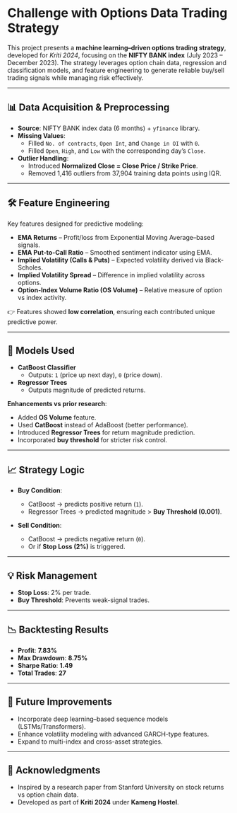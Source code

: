 # Challenge with Options Data Trading Strategy  

This project presents a **machine learning–driven options trading strategy**, developed for *Kriti 2024*, focusing on the **NIFTY BANK index** (July 2023 – December 2023). The strategy leverages option chain data, regression and classification models, and feature engineering to generate reliable buy/sell trading signals while managing risk effectively.  

---

## 📊 Data Acquisition & Preprocessing  

- **Source**: NIFTY BANK index data (6 months) + `yfinance` library.  
- **Missing Values**:
  - Filled `No. of contracts`, `Open Int`, and `Change in OI` with `0`.  
  - Filled `Open`, `High`, and `Low` with the corresponding day’s `Close`.  
- **Outlier Handling**:
  - Introduced **Normalized Close = Close Price / Strike Price**.  
  - Removed 1,416 outliers from 37,904 training data points using IQR.  

---

## 🛠 Feature Engineering  

Key features designed for predictive modeling:  

- **EMA Returns** – Profit/loss from Exponential Moving Average–based signals.  
- **EMA Put-to-Call Ratio** – Smoothed sentiment indicator using EMA.  
- **Implied Volatility (Calls & Puts)** – Expected volatility derived via Black-Scholes.  
- **Implied Volatility Spread** – Difference in implied volatility across options.  
- **Option-Index Volume Ratio (OS Volume)** – Relative measure of option vs index activity.  

👉 Features showed **low correlation**, ensuring each contributed unique predictive power.  

---

## 🤖 Models Used  

- **CatBoost Classifier**  
  - Outputs: `1` (price up next day), `0` (price down).  
- **Regressor Trees**  
  - Outputs magnitude of predicted returns.  

**Enhancements vs prior research**:  
- Added **OS Volume** feature.  
- Used **CatBoost** instead of AdaBoost (better performance).  
- Introduced **Regressor Trees** for return magnitude prediction.  
- Incorporated **buy threshold** for stricter risk control.  

---

## 📈 Strategy Logic  

- **Buy Condition**:  
  - CatBoost → predicts positive return (`1`).  
  - Regressor Trees → predicted magnitude > **Buy Threshold (0.001)**.  

- **Sell Condition**:  
  - CatBoost → predicts negative return (`0`).  
  - Or if **Stop Loss (2%)** is triggered.  

---

## 💡 Risk Management  

- **Stop Loss**: 2% per trade.  
- **Buy Threshold**: Prevents weak-signal trades.  

---

## 📉 Backtesting Results  

- **Profit**: **7.83%**  
- **Max Drawdown**: **8.75%**  
- **Sharpe Ratio**: **1.49**  
- **Total Trades**: **27**  

---

## 🚀 Future Improvements  

- Incorporate deep learning–based sequence models (LSTMs/Transformers).  
- Enhance volatility modeling with advanced GARCH-type features.  
- Expand to multi-index and cross-asset strategies.  

---

## 🙏 Acknowledgments  

- Inspired by a research paper from Stanford University on stock returns vs option chain data.  
- Developed as part of **Kriti 2024** under **Kameng Hostel**.  
